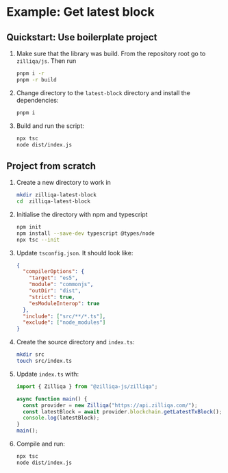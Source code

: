 # Example: Get latest block

## Quickstart: Use boilerplate project

1. Make sure that the library was build. From the repository root go to
   `zilliqa/js`. Then run

   ```sh
   pnpm i -r
   pnpm -r build
   ```

2. Change directory to the `latest-block` directory and install the
   dependencies:

   ```sh
   pnpm i
   ```

3. Build and run the script:

   ```sh
   npx tsc
   node dist/index.js
   ```

## Project from scratch

1. Create a new directory to work in

   ```sh
   mkdir zilliqa-latest-block
   cd  zilliqa-latest-block
   ```

2. Initialise the directory with npm and typescript

   ```sh
   npm init
   npm install --save-dev typescript @types/node
   npx tsc --init
   ```

3. Update `tsconfig.json`. It should look like:

   ```json
   {
     "compilerOptions": {
       "target": "es5",
       "module": "commonjs",
       "outDir": "dist",
       "strict": true,
       "esModuleInterop": true
     },
     "include": ["src/**/*.ts"],
     "exclude": ["node_modules"]
   }
   ```

4. Create the source directory and `index.ts`:

   ```sh
   mkdir src
   touch src/index.ts
   ```

5. Update `index.ts` with:

   ```ts
   import { Zilliqa } from "@zilliqa-js/zilliqa";

   async function main() {
     const provider = new Zilliqa("https://api.zilliqa.com/");
     const latestBlock = await provider.blockchain.getLatestTxBlock();
     console.log(latestBlock);
   }
   main();
   ```

6. Compile and run:

   ```sh
   npx tsc
   node dist/index.js
   ```
